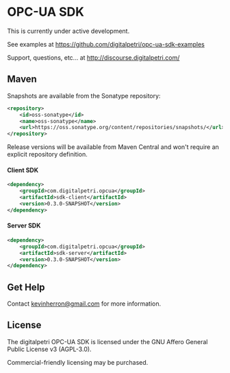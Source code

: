 # OPC-UA SDK

This is currently under active development.

See examples at https://github.com/digitalpetri/opc-ua-sdk-examples

Support, questions, etc... at http://discourse.digitalpetri.com/

Maven
--------

Snapshots are available from the Sonatype repository:
```xml
<repository>
    <id>oss-sonatype</id>
    <name>oss-sonatype</name>
    <url>https://oss.sonatype.org/content/repositories/snapshots/</url>
</repository>
```

Release versions will be available from Maven Central and won't require an explicit repository definition.

#### Client SDK
```xml
<dependency>
    <groupId>com.digitalpetri.opcua</groupId>
    <artifactId>sdk-client</artifactId>
    <version>0.3.0-SNAPSHOT</version>
</dependency>
```

#### Server SDK
```xml
<dependency>
    <groupId>com.digitalpetri.opcua</groupId>
    <artifactId>sdk-server</artifactId>
    <version>0.3.0-SNAPSHOT</version>
</dependency>
```

Get Help
--------

Contact kevinherron@gmail.com for more information.


License
--------

The digitalpetri OPC-UA SDK is licensed under the GNU Affero General Public License v3 (AGPL-3.0).

Commercial-friendly licensing may be purchased.
